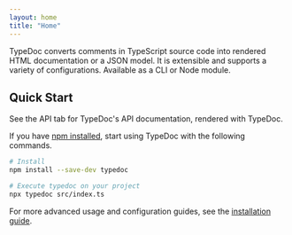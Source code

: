 ```yaml
---
layout: home
title: "Home"
---
```


<p class="lead">
TypeDoc converts comments in TypeScript source code into rendered HTML documentation or a JSON
model. It is extensible and supports a variety of configurations. Available as a CLI or Node module.
</p>

## Quick Start

See the API tab for TypeDoc's API documentation, rendered with TypeDoc.

If you have [npm installed](https://www.npmjs.com/get-npm), start using TypeDoc with the following commands.

```bash
# Install
npm install --save-dev typedoc

# Execute typedoc on your project
npx typedoc src/index.ts
```

For more advanced usage and configuration guides, see the [installation guide](./guides/installation).
